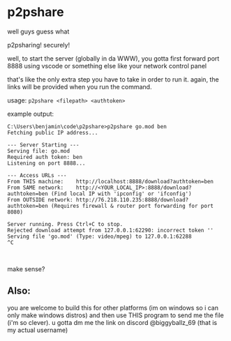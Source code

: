 # p2pshare

well guys guess what<br>

p2psharing! securely!<br>


well, to start the server (globally in da WWW), you gotta first forward port 8888 using vscode or something else like your network control panel<br>

that's like the only extra step you have to take in order to run it. again, the links will be provided when you run the command.<br>

usage: `p2pshare <filepath> <authtoken>`<br>

example output:
```
C:\Users\benjamin\code\p2pshare>p2pshare go.mod ben
Fetching public IP address...

--- Server Starting ---
Serving file: go.mod
Required auth token: ben
Listening on port 8888...

--- Access URLs ---
From THIS machine:    http://localhost:8888/download?authtoken=ben
From SAME network:    http://<YOUR_LOCAL_IP>:8888/download?authtoken=ben (Find local IP with 'ipconfig' or 'ifconfig')
From OUTSIDE network: http://76.218.110.235:8888/download?authtoken=ben (Requires firewall & router port forwarding for port 8080)

Server running. Press Ctrl+C to stop.
Rejected download attempt from 127.0.0.1:62290: incorrect token ''
Serving file 'go.mod' (Type: video/mpeg) to 127.0.0.1:62288
^C
```
<br>

make sense?<br>

## Also:
you are welcome to build this for other platforms (im on windows so i can only make windows distros) and then use THIS program to send me the file (i'm so clever). u gotta dm me the link on discord @biggyballz_69 (that is my actual username)


